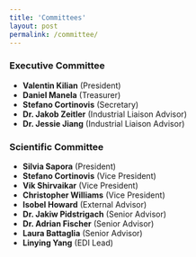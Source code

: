 ```yaml
---
title: 'Committees'
layout: post
permalink: /committee/
---
```

<html lang="en">
<head>
    <meta charset="UTF-8">
    <meta name="viewport" content="width=device-width, initial-scale=1.0">
    <title>Image and Text Layout</title>
    <style>
        .container {
            display: flex;
            align-items: center;
            max-width: 800px;
            margin: auto;
            justify-content: center;
            text-align: center;
        }
        .image {
            flex: 2;
            padding-right: 20px;
        }
        .text {
            flex: 2;
        }
        img {
            max-width: 100%;
            height: auto;
            border-radius: 10px;
        }
.button {
    display: inline-block;
    margin-top: 10px;
    padding: 10px 20px;
    background-color: #f2f2f2;
    color: white;
    text-decoration: none;
    border-radius: 10px;
    font-size: 16px;
    font-weight: bold;
    text-align: center;
    display: block;
    width: fit-content;
    margin-left: auto;
    margin-right: auto;
}
    </style>
</head>


<body>
  <h3>Executive Committee</h3>
  <ul>
    <li><strong>Valentin Kilian</strong> (President)</li>
    <li><strong>Daniel Manela</strong> (Treasurer)</li>
    <li><strong>Stefano Cortinovis</strong> (Secretary)</li>
    <li><strong>Dr. Jakob Zeitler</strong> (Industrial Liaison Advisor)</li>
    <li><strong>Dr. Jessie Jiang</strong> (Industrial Liaison Advisor)</li>
  </ul>
</body>


<body>
  <h3>Scientific Committee</h3>
  <ul>
    <li><strong>Silvia Sapora</strong> (President)</li>
    <li><strong>Stefano Cortinovis</strong> (Vice President)</li>
    <li><strong>Vik Shirvaikar</strong> (Vice President)</li>
    <li><strong>Christopher Williams</strong> (Vice President)</li>
    <li><strong>Isobel Howard</strong> (External Advisor)</li>
    <li><strong>Dr. Jakiw Pidstrigach</strong> (Senior Advisor)</li>
    <li><strong>Dr. Adrian Fischer</strong> (Senior Advisor)</li>
    <li><strong>Laura Battaglia</strong> (Senior Advisor)</li>
    <li><strong>Linying Yang</strong> (EDI Lead)</li>
  </ul>
</body>



